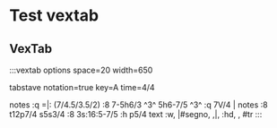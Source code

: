 ---
---

# Test vextab


## VexTab

:::vextab
options space=20 width=650

tabstave
  notation=true
  key=A time=4/4

  notes :q =|: (7/4.5/3.5/2) :8 7-5h6/3 ^3^ 5h6-7/5 ^3^ :q 7V/4 |
  notes :8 t12p7/4 s5s3/4 :8 3s:16:5-7/5 :h p5/4
  text :w, |#segno, ,|, :hd, , #tr
 :::